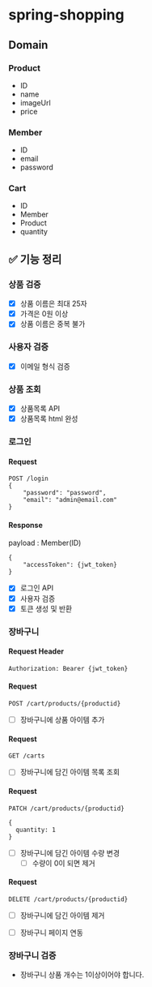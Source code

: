 # spring-shopping

## Domain

### Product
- ID
- name
- imageUrl
- price

### Member
- ID
- email
- password

### Cart
- ID
- Member
- Product
- quantity

## ✅ 기능 정리

### 상품 검증
- [x] 상품 이름은 최대 25자
- [x] 가격은 0원 이상
- [x] 상품 이름은 중복 불가

### 사용자 검증
- [x] 이메일 형식 검증

### 상품 조회

- [x] 상품목록 API
- [x] 상품목록 html 완성

### 로그인
#### Request
```
POST /login
{
    "password": "password",
    "email": "admin@email.com"
}
```
#### Response
payload : Member(ID)
```
{
    "accessToken": {jwt_token}
}
```
- [x] 로그인 API
- [x] 사용자 검증
- [x] 토큰 생성 및 반환

### 장바구니
#### Request Header
```
Authorization: Bearer {jwt_token}
```

#### Request
```
POST /cart/products/{productid}
```
- [ ] 장바구니에 상품 아이템 추가

#### Request
```
GET /carts
```
- [ ] 장바구니에 담긴 아이템 목록 조회

#### Request
```
PATCH /cart/products/{productid}

{
  quantity: 1
}
```
- [ ] 장바구니에 담긴 아이템 수량 변경
  - [ ] 수량이 0이 되면 제거 

#### Request
```
DELETE /cart/products/{productid}
```
- [ ] 장바구니에 담긴 아이템 제거

- [ ] 장바구니 페이지 연동

### 장바구니 검증
- 장바구니 상품 개수는 1이상이어야 합니다.